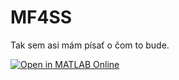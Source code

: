 # MF4SS

Tak sem asi mám písať o čom to bude. 

[![Open in MATLAB Online](https://www.mathworks.com/images/responsive/global/open-in-matlab-online.svg)](<link>)

